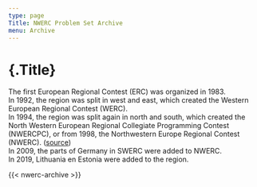 ```yaml
---
type: page
Title: NWERC Problem Set Archive
menu: Archive
---
```

# {.Title}
The first European Regional Contest (ERC) was organized in 1983.<br>
In 1992, the region was split in west and east,
which created the Western European Regional Contest (WERC).<br>
In 1994, the region was split again in north and south,
which created the North Western European Regional Collegiate Programming Contest (NWERCPC),
or from 1998, the Northwestern Europe Regional Contest (NWERC). ([source](/archive/1995/nwercpc/preface.jpg))<br>
In 2009, the parts of Germany in SWERC were added to NWERC.<br>
In 2019, Lithuania en Estonia were added to the region.

{{< nwerc-archive >}}
